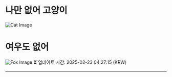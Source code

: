 
# 나만 없어 고양이

![Cat Image](https://cdn2.thecatapi.com/images/l8.jpg)

# 여우도 없어
![Fox Image](https://randomfox.ca/images/74.jpg)
⏳ 업데이트 시간: 2025-02-23 04:27:15 (KRW)

---
